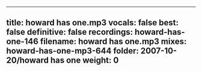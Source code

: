 
---
title: howard has one.mp3
vocals: false
best: false
definitive: false
recordings: howard-has-one-146
filename: howard has one.mp3
mixes: howard-has-one-mp3-644
folder: 2007-10-20/howard has one
weight: 0
---
